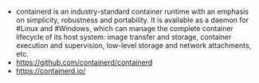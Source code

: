 - containerd is an industry-standard container runtime with an emphasis on  simplicity, robustness and portability. It is available as a daemon for  #Linux and #Windows, which can manage the complete container lifecycle of  its host system: image transfer and storage, container execution and   supervision, low-level storage and network attachments, etc.
- https://github.com/containerd/containerd
- https://containerd.io/